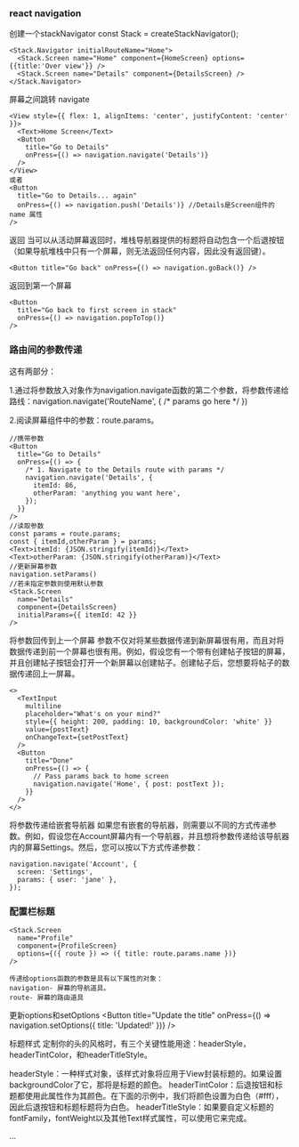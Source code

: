 ### react navigation
创建一个stackNavigator
const Stack = createStackNavigator();

```
<Stack.Navigator initialRouteName="Home">
  <Stack.Screen name="Home" component={HomeScreen} options={{title:'Over view'}} />
  <Stack.Screen name="Details" component={DetailsScreen} />
</Stack.Navigator>
```
屏幕之间跳转 navigate
```
<View style={{ flex: 1, alignItems: 'center', justifyContent: 'center' }}>
  <Text>Home Screen</Text>
  <Button
    title="Go to Details"
    onPress={() => navigation.navigate('Details')}
  />
</View>
或者
<Button
  title="Go to Details... again"
  onPress={() => navigation.push('Details')} //Details是Screen组件的name 属性
/>

```
返回
当可以从活动屏幕返回时，堆栈导航器提供的标题将自动包含一个后退按钮（如果导航堆栈中只有一个屏幕，则无法返回任何内容，因此没有返回键）。
```
<Button title="Go back" onPress={() => navigation.goBack()} />
```
返回到第一个屏幕
```
<Button
  title="Go back to first screen in stack"
  onPress={() => navigation.popToTop()}
/>
```
### 路由间的参数传递
这有两部分：

1.通过将参数放入对象作为navigation.navigate函数的第二个参数，将参数传递给路线：navigation.navigate('RouteName', { /* params go here */ })

2.阅读屏幕组件中的参数：route.params。

```
//携带参数
<Button
  title="Go to Details"
  onPress={() => {
    /* 1. Navigate to the Details route with params */
    navigation.navigate('Details', {
      itemId: 86,
      otherParam: 'anything you want here',
    });
  }}
/>
//读取参数
const params = route.params;
const { itemId,otherParam } = params;
<Text>itemId: {JSON.stringify(itemId)}</Text>
<Text>otherParam: {JSON.stringify(otherParam)}</Text>
//更新屏幕参数
navigation.setParams()
//若未指定参数则使用默认参数
<Stack.Screen
  name="Details"
  component={DetailsScreen}
  initialParams={{ itemId: 42 }}
/>
```

将参数回传到上一个屏幕
参数不仅对将某些数据传递到新屏幕很有用，而且对将数据传递到前一个屏幕也很有用。例如，假设您有一个带有创建帖子按钮的屏幕，并且创建帖子按钮会打开一个新屏幕以创建帖子。创建帖子后，您想要将帖子的数据传递回上一屏幕。
```
<>
  <TextInput
    multiline
    placeholder="What's on your mind?"
    style={{ height: 200, padding: 10, backgroundColor: 'white' }}
    value={postText}
    onChangeText={setPostText}
  />
  <Button
    title="Done"
    onPress={() => {
      // Pass params back to home screen
      navigation.navigate('Home', { post: postText });
    }}
  />
</>

```

将参数传递给嵌套导航器
如果您有嵌套的导航器，则需要以不同的方式传递参数。例如，假设您在Account屏幕内有一个导航器，并且想将参数传递给该导航器内的屏幕Settings。然后，您可以按以下方式传递参数：

```
navigation.navigate('Account', {
  screen: 'Settings',
  params: { user: 'jane' },
});
```
### 配置栏标题
```
<Stack.Screen
  name="Profile"
  component={ProfileScreen}
  options={({ route }) => ({ title: route.params.name })}
/>

传递给options函数的参数是具有以下属性的对象：
navigation- 屏幕的导航道具。
route- 屏幕的路由道具
```
更新options和setOptions
<Button
  title="Update the title"
  onPress={() => navigation.setOptions({ title: 'Updated!' })}
/>

标题样式
定制你的头的风格时，有三个关键性能用途：headerStyle，headerTintColor，和headerTitleStyle。

headerStyle：一种样式对象，该样式对象将应用于View封装标题的。如果设置backgroundColor了它，那将是标题的颜色。
headerTintColor：后退按钮和标题都使用此属性作为其颜色。在下面的示例中，我们将颜色设置为白色（#fff），因此后退按钮和标题标题将为白色。
headerTitleStyle：如果要自定义标题的fontFamily，fontWeight以及其他Text样式属性，可以使用它来完成。












...
